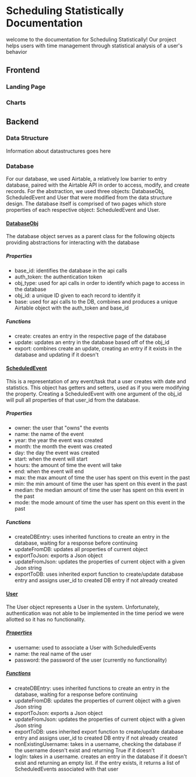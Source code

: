 <h1>Scheduling Statistically Documentation</h1>

<p>welcome to the documentation for Scheduling Statistically! Our project helps users with time management through statistical analysis of a user's behavior</p>

<h2>Frontend</h2>

<h3>Landing Page</h3>

<h3>Charts</h3>
  
<h2>Backend</h2>

<h3>Data Structure</h3>
<p>Information about datastructures goes here</p>

<h3>Database</h3>
For our database, we used Airtable, a relatively low barrier to entry database, paired with the Airtable API in order to access, modify, and create records. For the abstraction, we used three objects: DatabaseObj, ScheduledEvent and User that were modified from the data structure design. The database itself is comprised of two pages which store properties of each respective object: ScheduledEvent and User.

<h4><ins>DatabaseObj</ins></h4>

<p>The database object serves as a parent class for the following objects providing abstractions for interacting with the database</p>

<h5>Properties</h5>

<ul>
  <li>base_id: identifies the database in the api calls</li>
  <li>auth_token: the authentication token</li>
  <li>obj_type: used for api calls in order to identify which page to access in the database</li>
  <li>obj_id: a unique ID given to each record to identify it</li>
  <li>base: used for api calls to the DB, combines and produces a unique Airtable object with the auth_token and base_id</li>
</ul>

<h5>Functions</h5>

<ul>
  <li>create: creates an entry in the respective page of the database</li>
  <li>update: updates an entry in the database based off of the obj_id</li>
  <li>export: combines create an update, creating an entry if it exists in the database and updating if it doesn't</li>
</ul>

<h4><ins>ScheduledEvent</ins></h4>

<p>This is a representation of any event/task that a user creates with date and statistics. This object has getters and setters, used as if you were modifying the property. Creating a ScheduledEvent with one argument of the obj_id will pull all properties of that user_id from the database.</p>

<h5>Properties</h5>

<ul>
  <li>owner: the user that "owns" the events</li>
  <li>name: the name of the event</li>
  <li>year: the year the event was created</li>
  <li>month: the month the event was created</li>
  <li>day: the day the event was created</li>
  <li>start: when the event will start</li>
  <li>hours: the amount of time the event will take</li>
  <li>end: when the event will end</li>
  <li>max: the max amount of time the user has spent on this event in the past</li>
  <li>min: the min amount of time the user has spent on this event in the past</li>
  <li>median: the median amount of time the user has spent on this event in the past</li>
  <li>mode: the mode amount of time the user has spent on this event in the past</li>
</ul>

<h5>Functions</h5>

<ul>
  <li>createDBEntry: uses inherited functions to create an entry in the database, waiting for a response before continuing</li>
  <li>updateFromDB: updates all properties of current object </li>
  <li>exportToJson: exports a Json object</li>
  <li>updateFromJson: updates the properties of current object with a given Json string</li>
  <li>exportToDB: uses inherited export function to create/update database entry and assigns user_id to created DB entry if not already created</li>
</ul>

  
<h4><ins>User</ins></h4>

<p>The User object represents a User in the system. Unfortunately, authentication was not able to be implemented in the time period we were allotted so it has no functionality.</p>

<h5><ins>Properties</ins></h5>

<ul>
  <li>username: used to associate a User with ScheduledEvents</li>
  <li>name: the real name of the user</li>
  <li>password: the password of the user (currently no functionality)</li>
</ul>

<h5><ins>Functions</ins></h5>

<ul>
  <li>createDBEntry: uses inherited functions to create an entry in the database, waiting for a response before continuing</li>
  <li>updateFromDB: updates the properties of current object with a given Json string</li>
  <li>exportToJson: exports a Json object</li>
  <li>updateFromJson: updates the properties of current object with a given Json string</li>
  <li>exportToDB: uses inherited export function to create/update database entry and assigns user_id to created DB entry if not already created</li>
  <li>nonExistingUsername: takes in a username, checking the database if the username  doesn't exist and returning True if it doesn't</li>
  <li>logIn: takes in a username. creates an entry in the database if it doesn't exist and returning an empty list. if the entry exists, it returns a list of ScheduledEvents associated with that user</li>
</ul>
